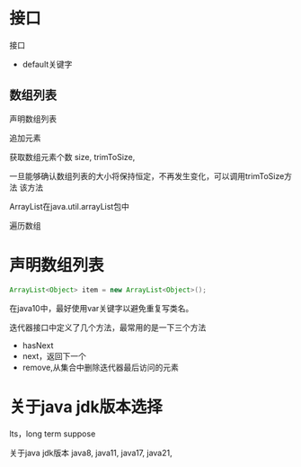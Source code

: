 

# 接口


接口



- default关键字



## 数组列表

声明数组列表

追加元素


获取数组元素个数
size,
trimToSize,


一旦能够确认数组列表的大小将保持恒定，不再发生变化，可以调用trimToSize方法
该方法

ArrayList在java.util.arrayList包中


遍历数组






# 声明数组列表

```java
ArrayList<Object> item = new ArrayList<Object>();
```


在java10中，最好使用var关键字以避免重复写类名。



迭代器接口中定义了几个方法，最常用的是一下三个方法
- hasNext
- next，返回下一个
- remove,从集合中删除迭代器最后访问的元素







# 关于java jdk版本选择

lts，long term suppose



关于java jdk版本
java8,
java11,
java17,
java21,



